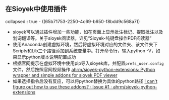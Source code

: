 ## 在Sioyek中使用插件
collapsed:: true
	- ((65b71753-2250-4c69-b650-f8bdd9c568a7))
- sioyek可以通过插件增加一些功能，如在页面上显示批注标记、提取批注以及划词翻译等。关于sioyek阅读器，详见“Sioyek-纯键盘操作PDF阅读器”
- 使用Anaconda创建虚拟环境，然后将虚拟环境对应的文件夹、该文件夹下Scripts和Lib三个路径添加到系统变量中。打开命令行，输入python -V，如果显示python版本说明配置成功
- 根据官网提示在虚拟环境中使用pip导入sioyek库，并配置`prefs_user.config`文件，然后按照官网视频操作 [ahrm/sioyek-python-extensions: Python wrapper and simple addons for sioyek PDF viewer](https://github.com/ahrm/sioyek-python-extensions)
- 如果选择指令后没有反应，可以将python替换为具体的python路径 [I can't figure out how to use these addons? · Issue #1 · ahrm/sioyek-python-extensions](https://github.com/ahrm/sioyek-python-extensions/issues/1)